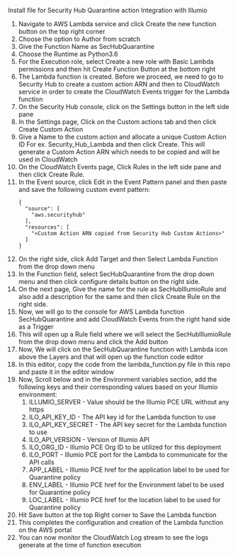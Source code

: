 Install file for Security Hub Quarantine action Integration with Illumio

1. Navigate to AWS Lambda service and click Create the new function button on the top right corner
1. Choose the option to Author from scratch
1. Give the Function Name as SecHubQuarantine
1. Choose the Runtime as Python3.6
1. For the Execution role, select Create a new role with Basic Lambda permissions and then hit Create Function Button at the bottom right
1. The Lambda function is created. Before we proceed, we need to go to Security Hub to create a custom action ARN and then to CloudWatch service in order to create the CloudWatch Events trigger for the Lambda function
1. On the Security Hub console, click on the Settings button in the left side pane
1. In the Settings page, Click on the Custom actions tab and then click Create Custom Action
1. Give a Name to the custom action and allocate a unique Custom Action ID For ex. Security_Hub_Lambda and then click Create. This will generate a Custom Action ARN which needs to be copied and will be used in CloudWatch
1. On the CloudWatch Events page, Click Rules in the left side pane and then click Create Rule.
1. In the Event source, click Edit in the Event Pattern panel and then paste and save the following custom event pattern:
   ```
   {
     "source": [
       "aws.securityhub"
     ],
     "resources": [
       "<Custom Action ARN copied from Security Hub Custom Actions>"
     ]
   }
   ```
1. On the right side, click Add Target and then Select Lambda Function from the drop down menu
1. In the Function field, select SecHubQuarantine from the drop down menu and then click configure details button on the right side.
1. On the next page, Give the name for the rule as SecHubIllumioRule and also add a description for the same and then click Create Rule on the right side.
1. Now, we will go to the console for AWS Lambda function SecHubQuarantine and add CloudWatch Events from the right hand side as a Trigger
1. This will open up a Rule field where we will select the SecHubIllumioRule from the drop down menu and click the Add button
1. Now, We will click on the SecHubQuarantine function with Lambda icon above the Layers and that will open up the function code editor
1. In this editor, copy the code from the lambda_function.py file in this repo and paste it in the editor window
1. Now, Scroll below and in the Environment variables section, add the following keys and their corresponding values based on your Illumio environment:
    1. ILLUMIO_SERVER - Value should be the Illumio PCE URL without any https
    1. ILO_API_KEY_ID - The API key id for the Lambda function to use
    1. ILO_API_KEY_SECRET - The API key secret for the Lambda function to use
    1. ILO_API_VERSION - Version of Illumio API
    1. ILO_ORG_ID - Illumio PCE Org ID to be utilized for this deployment
    1. ILO_PORT - Illumio PCE port for the Lambda to communicate for the API calls
    1. APP_LABEL - Illumio PCE href for the application label to be used for Quarantine policy
    1. ENV_LABEL - Illumio PCE href for the Environment label to be used for Quarantine policy
    1. LOC_LABEL - Illumio PCE href for the location label to be used for Quarantine policy
1. Hit Save button at the top Right corner to Save the Lambda function
1. This completes the configuration and creation of the Lambda function on the AWS portal
1. You can now monitor the CloudWatch Log stream to see the logs generate at the time of function execution
